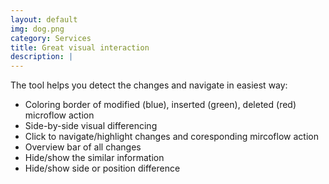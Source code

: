 ```yaml
---
layout: default
img: dog.png
category: Services
title: Great visual interaction
description: |
---
```


The tool helps you detect the changes and navigate in easiest way:

  - Coloring border of modified (blue), inserted (green), deleted (red) microflow action
  - Side-by-side visual differencing
  - Click to navigate/highlight changes and coresponding mircoflow action
  - Overview bar of all changes 
  - Hide/show the similar information
  - Hide/show side or position difference

